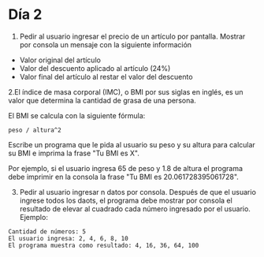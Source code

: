 # Día 2

1. Pedir al usuario ingresar el precio de un artículo por pantalla. Mostrar por consola un mensaje con la siguiente información
- Valor original del artículo
- Valor del descuento aplicado al artículo (24%)
- Valor final del artículo al restar el valor del descuento

2.El índice de masa corporal (IMC), o BMI por sus siglas en inglés, es un valor que determina la cantidad de grasa de una persona.

El BMI se calcula con la siguiente fórmula:

```
peso / altura^2
```

Escribe un programa que le pida al usuario su peso y su altura para calcular su BMI e imprima la frase "Tu BMI es X".

Por ejemplo, si el usuario ingresa 65 de peso y 1.8 de altura el programa debe imprimir en la consola la frase "Tu BMI es 20.061728395061728".

3. Pedir al usuario ingresar n datos por consola. Después de que el usuario ingrese todos los daots, el programa debe mostrar por consola el resultado de 
elevar al cuadrado cada número ingresado por el usuario. Ejemplo:
```
Cantidad de números: 5
El usuario ingresa: 2, 4, 6, 8, 10
El programa muestra como resultado: 4, 16, 36, 64, 100
```
